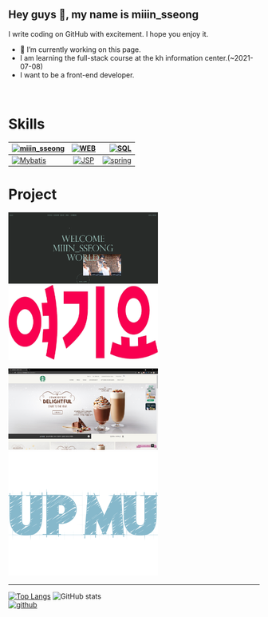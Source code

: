 ## Hey guys 👋, my name is miiin_sseong

I write coding on GitHub with excitement.
I hope you enjoy it.


- 🔭 I’m currently working on this page. 
- I am learning the full-stack course at the kh information center.(~2021-07-08)
- I want to be a front-end developer.
<br><br><br>

# Skills
[<img alt="miiin_sseong" src="https://ryulth.com/assets//img/Java-logo.png" width="200" height="100">](https://github.com/alstjd0051/JAVA) | [<img alt="WEB" src="https://fiverr-res.cloudinary.com/images/t_main1,q_auto,f_auto,q_auto,f_auto/gigs/116550465/original/0fbd11ff09a130dda503c44e00d46cd20ea50589/do-any-coding-in-html-javascript-jquery.png" width="200" height="100">](https://github.com/alstjd0051/WEB_KH) | [<img alt="SQL" src="https://media.vlpt.us/images/ghd64845/post/05309814-d0d0-45f4-b685-54308695e7a2/SQL.png" width="200" height="100" >](https://github.com/alstjd0051/SQL/tree/master/oracle_workspace)
---|:---:|---:
[<img alt="Mybatis" src="https://media.vlpt.us/images/eesiwoo/post/5bb2a71b-0692-43b0-b638-a4337975d203/mybatis-superbird-small.png" width="200" height="100">](https://github.com/alstjd0051/web_sever_worspace/tree/main/maven-mybatis) | [<img alt="JSP" src="https://miro.medium.com/max/630/1*zKnKunxf74dpaMMtcKrB9g.png" width="200">](https://github.com/alstjd0051/web_sever_worspace) | [<img alt="spring" src="https://encrypted-tbn0.gstatic.com/images?q=tbn:ANd9GcRWRgauCGmj5swudU_5YcZ2Bn6yfr6bpYM4ig&usqp=CAU" width="200">](https://github.com/alstjd0051/web_sever_worspace) | [<img alt="react" src="https://github.com/alstjd0051/React-shop/blob/master/public/logo512.png" width="200">](https://github.com/alstjd0051/web_sever_worspace) 


# Project

[<img alt="firstHTML" src="https://github.com/alstjd0051/WEB_Project/blob/master/assets/img/Main.png?raw=true" width="300">](https://github.com/alstjd0051/WEB_Project)[<img alt="semi_pj" src="https://github.com/ksh940911/KH_SEMI_PROJECT/blob/main/yeogiyo/WebContent/images/yeogiyo.png?raw=true" width="300" height="150">](https://github.com/ksh940911/KH_SEMI_PROJECT)

[<img alt="minseongbucks" src="https://github.com/alstjd0051/minseongbucks_project/raw/master/screen_shot.png?raw=true" width="300">](https://github.com/alstjd0051/minseongbucks_project) [<img alt="upmu" src="https://github.com/HSdover/final-pjt-upmu/blob/master/src/main/webapp/resources/images/logo1.png" width="300">](https://github.com/HSdover/final-pjt-upmu/)


<hr>




[![Top Langs](https://github-readme-stats.vercel.app/api/top-langs/?username=alstjd0051)](https://github.com/alstjd0051) 
![GitHub stats](https://github-readme-stats.vercel.app/api?username=alstjd0051&show_icons=true)  
[<img src='https://cdn.jsdelivr.net/npm/simple-icons@3.0.1/icons/github.svg' alt='github' height='40' background-color: e9ebef> ](https://github.com/alstjd0051)
